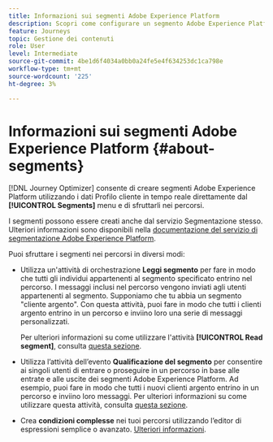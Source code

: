```yaml
---
title: Informazioni sui segmenti Adobe Experience Platform
description: Scopri come configurare un segmento Adobe Experience Platform
feature: Journeys
topic: Gestione dei contenuti
role: User
level: Intermediate
source-git-commit: 4be1d6f4034a0bb0a24fe5e4f634253dc1ca798e
workflow-type: tm+mt
source-wordcount: '225'
ht-degree: 3%

---
```


# Informazioni sui segmenti Adobe Experience Platform {#about-segments}

[!DNL Journey Optimizer]  consente di creare segmenti Adobe Experience Platform utilizzando i dati Profilo cliente in tempo reale direttamente dal  **[!UICONTROL Segments]** menu e di sfruttarli nei percorsi.

I segmenti possono essere creati anche dal servizio Segmentazione stesso. Ulteriori informazioni sono disponibili nella [documentazione del servizio di segmentazione Adobe Experience Platform](https://experienceleague.adobe.com/docs/experience-platform/segmentation/home.html).

Puoi sfruttare i segmenti nei percorsi in diversi modi:

* Utilizza un&#39;attività di orchestrazione **Leggi segmento** per fare in modo che tutti gli individui appartenenti al segmento specificato entrino nel percorso. I messaggi inclusi nel percorso vengono inviati agli utenti appartenenti al segmento. Supponiamo che tu abbia un segmento &quot;cliente argento&quot;. Con questa attività, puoi fare in modo che tutti i clienti argento entrino in un percorso e inviino loro una serie di messaggi personalizzati.

   Per ulteriori informazioni su come utilizzare l&#39;attività **[!UICONTROL Read segment]**, consulta [questa sezione](../building-journeys/read-segment.md#configuring-segment-trigger-activity).

* Utilizza l’attività dell’evento **Qualificazione del segmento** per consentire ai singoli utenti di entrare o proseguire in un percorso in base alle entrate e alle uscite dei segmenti Adobe Experience Platform. Ad esempio, puoi fare in modo che tutti i nuovi clienti argento entrino in un percorso e inviino loro messaggi. Per ulteriori informazioni su come utilizzare questa attività, consulta [questa sezione](../building-journeys/segment-qualification-events.md).

* Crea **condizioni complesse** nei tuoi percorsi utilizzando l’editor di espressioni semplice o avanzato. [Ulteriori informazioni](../building-journeys/condition-activity.md#using-a-segment).
